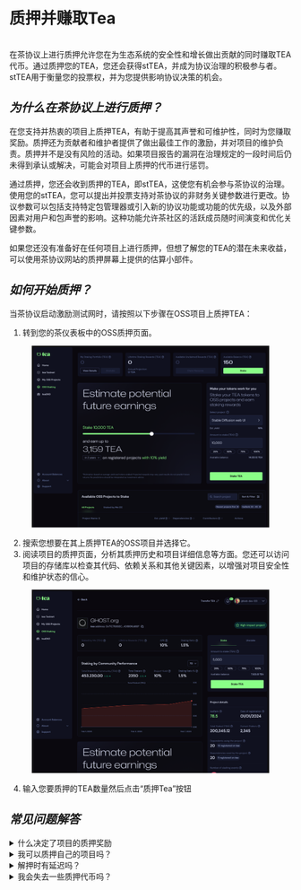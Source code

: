 # 质押并赚取Tea

\
在茶协议上进行质押允许您在为生态系统的安全性和增长做出贡献的同时赚取TEA代币。通过质押您的TEA，您还会获得stTEA，并成为协议治理的积极参与者。stTEA用于衡量您的投票权，并为您提供影响协议决策的机会。

## _为什么在茶协议上进行质押？_&#x20;

在您支持并热衷的项目上质押TEA，有助于提高其声誉和可维护性，同时为您赚取奖励。质押还为贡献者和维护者提供了做出最佳工作的激励，并对项目的维护负责。质押并不是没有风险的活动。如果项目报告的漏洞在治理规定的一段时间后仍未得到承认或解决，可能会对项目上质押的代币进行惩罚。

通过质押，您还会收到质押的TEA，即stTEA，这使您有机会参与茶协议的治理。使用您的stTEA，您可以提出并投票支持对茶协议的非财务关键参数进行更改。协议参数可以包括支持特定包管理器或引入新的协议功能或功能的优先级，以及外部因素对用户和包声誉的影响。这种功能允许茶社区的活跃成员随时间演变和优化关键参数。

如果您还没有准备好在任何项目上进行质押，但想了解您的TEA的潜在未来收益，可以使用茶协议网站的质押屏幕上提供的估算小部件。

## _如何开始质押？_&#x20;

当茶协议启动激励测试网时，请按照以下步骤在OSS项目上质押TEA：

1. 转到您的茶仪表板中的OSS质押页面。

<figure><img src="../../.gitbook/assets/Screenshot 2023-12-02 at 21.49.03 (3).png" alt=""><figcaption></figcaption></figure>

2. 搜索您想要在其上质押TEA的OSS项目并选择它。
3. 阅读项目的质押页面，分析其质押历史和项目详细信息等方面。您还可以访问项目的存储库以检查其代码、依赖关系和其他关键因素，以增强对项目安全性和维护状态的信心。

<figure><img src="../../.gitbook/assets/Screenshot 2023-12-02 at 21.53.27.png" alt=""><figcaption></figcaption></figure>

4. 输入您要质押的TEA数量然后点击“质押Tea”按钮

## _常见问题解答_



<details>

<summary>什么决定了项目的质押奖励</summary>

一个项目的质押奖励取决于该项目上抵押的TEA代币数量与所有项目上抵押的TEA代币总量的比例。&#x20;

### 公式为：&#x20;

### 该项目上所有TEA代币的总和/所有项目上所有TEA代币的总和

该公式决定了该项目获得的每日质押奖励的比例。 为了防止少数项目吸引大部分质押奖励，tea协议限制了单个项目可以获得的质押奖励的最大值为每日分配的1%。

</details>



<details>

<summary>我可以质押自己的项目吗？</summary>

可以。在开OSS锁仓页面搜索您的项目，然后开始锁仓。

</details>



<details>

<summary>解押时有延迟吗？</summary>

是的，取消项目质押需要28天

</details>



<details>

<summary>我会失去一些质押代币吗？</summary>

是的。如果开源软件项目未得到良好维护，且未在治理规定的时间内承认或解决报告的漏洞，已抵押的代币可能会被部分罚没（“slashed”）。

</details>
